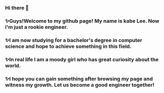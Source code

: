 ### Hi there 👋
### ✨Guys!Welcome to my github page! My name is kabe Lee. Now i'm just a rookie engineer.
### ✨I am now studying for a bachelor's degree in computer science and hope to achieve something in this field.
### ✨In real life I am a moody girl who has great curiosity about the world.
### ✨I hope you can gain something after browsing my page and witness my growth. Let us become a good engineer together!

<!--
**LEEkabe/LEEkabe** is a ✨ _special_ ✨ repository because its `README.md` (this file) appears on your GitHub profile.

Here are some ideas to get you started:

- 🔭 I’m currently working on ...
- 🌱 I’m currently learning ...
- 👯 I’m looking to collaborate on ...
- 🤔 I’m looking for help with ...
- 💬 Ask me about ...
- 📫 How to reach me: ...
- 😄 Pronouns: ...
- ⚡ Fun fact: ...
-->
